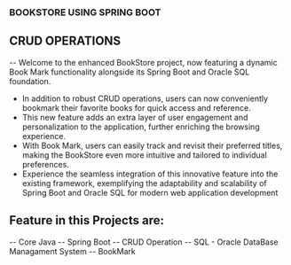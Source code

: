 ### BOOKSTORE USING SPRING BOOT 
## CRUD OPERATIONS
-- Welcome to the enhanced BookStore project, now featuring a dynamic Book Mark functionality alongside its Spring Boot and Oracle SQL foundation. 
- In addition to robust CRUD operations, users can now conveniently bookmark their favorite books for quick access and reference. 
- This new feature adds an extra layer of user engagement and personalization to the application, further enriching the browsing experience. 
- With Book Mark, users can easily track and revisit their preferred titles, making the BookStore even more intuitive and tailored to individual preferences.
- Experience the seamless integration of this innovative feature into the existing framework, exemplifying the adaptability and scalability of Spring Boot and Oracle SQL for modern web application development

 ## Feature in this Projects are:
 -- Core Java
 -- Spring Boot
 -- CRUD Operation
 -- SQL - Oracle DataBase Managament System
 -- BookMark

